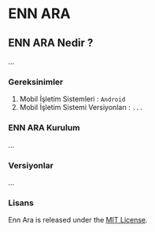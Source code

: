 # ENN ARA

## ENN ARA Nedir ?

...

### Gereksinimler

1. Mobil İşletim Sistemleri : `Android`
2. Mobil İşletim Sistemi Versiyonları : `...`

### ENN ARA Kurulum

...

### Versiyonlar

...

### Lisans

Enn Ara is released under the [MIT License](http://www.opensource.org/licenses/MIT).
